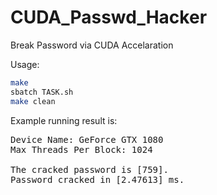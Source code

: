 # CUDA_Passwd_Hacker
Break Password via CUDA Accelaration  
  
Usage:  
```bash  
make
sbatch TASK.sh  
make clean
```  
  
Example running result is:  
<pre>
Device Name: GeForce GTX 1080
Max Threads Per Block: 1024

The cracked password is [759].
Password cracked in [2.47613] ms.
</pre>

